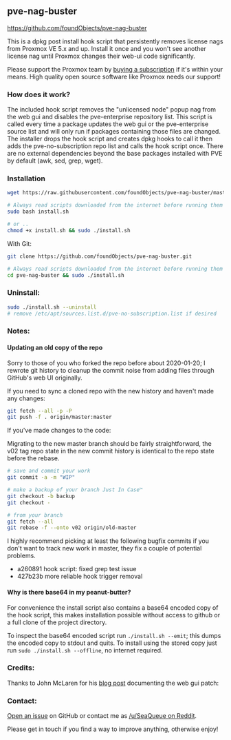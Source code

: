 ## pve-nag-buster 
https://github.com/foundObjects/pve-nag-buster

This is a dpkg post install hook script that persistently removes license nags
from Proxmox VE 5.x and up. Install it once and you won't see another license
nag until Proxmox changes their web-ui code significantly.

Please support the Proxmox team by [buying a subscription](https://www.proxmox.com/en/proxmox-ve/pricing) if it's within your
means. High quality open source software like Proxmox needs our support!

### How does it work?

The included hook script removes the "unlicensed node" popup nag from the web
gui and disables the pve-enterprise repository list. This script is called
every time a package updates the web gui or the pve-enterprise source list and
will only run if packages containing those files are changed. The installer
drops the hook script and creates dpkg hooks to call it then adds the
pve-no-subscription repo list and calls the hook script once. There are no
external dependencies beyond the base packages installed with PVE by default
(awk, sed, grep, wget).

### Installation
```sh
wget https://raw.githubusercontent.com/foundObjects/pve-nag-buster/master/install.sh

# Always read scripts downloaded from the internet before running them with sudo
sudo bash install.sh

# or ..
chmod +x install.sh && sudo ./install.sh
```

With Git:
```sh
git clone https://github.com/foundObjects/pve-nag-buster.git

# Always read scripts downloaded from the internet before running them with sudo
cd pve-nag-buster && sudo ./install.sh
```

### Uninstall:
```sh
sudo ./install.sh --uninstall
# remove /etc/apt/sources.list.d/pve-no-subscription.list if desired
```

### Notes:
#### Updating an old copy of the repo

Sorry to those of you who forked the repo before about 2020-01-20; I rewrote
git history to cleanup the commit noise from adding files through GitHub's web
UI originally.

If you need to sync a cloned repo with the new history and haven't made any
changes:

```sh
git fetch --all -p -P
git push -f . origin/master:master
```

If you've made changes to the code:

Migrating to the new master branch should be fairly straightforward, the v02
tag repo state in the new commit history is identical to the repo state before
the rebase.

```sh
# save and commit your work
git commit -a -m "WIP"

# make a backup of your branch Just In Case™
git checkout -b backup
git checkout -

# from your branch
git fetch --all
git rebase -f --onto v02 origin/old-master
```

I highly recommend picking at least the following bugfix commits if you don't
want to track new work in master, they fix a couple of potential problems.

* a260891 hook script: fixed grep test issue
* 427b23b more reliable hook trigger removal

#### Why is there base64 in my peanut-butter?

For convenience the install script also contains a base64 encoded copy of the
hook script, this makes installation possible without access to github or a
full clone of the project directory.

To inspect the base64 encoded script run `./install.sh --emit`; this dumps the
encoded copy to stdout and quits. To install using the stored copy just run
`sudo ./install.sh --offline`, no internet required.

### Credits:

Thanks to John McLaren for his [blog post](https://www.reddit.com/user/seaqueue) documenting the web gui patch:

### Contact:

[Open an issue](https://github.com/foundObjects/pve-nag-buster/issues) on GitHub or contact me as [/u/SeaQueue on Reddit](https://www.reddit.com/user/seaqueue).

Please get in touch if you find a way to improve anything, otherwise enjoy!

